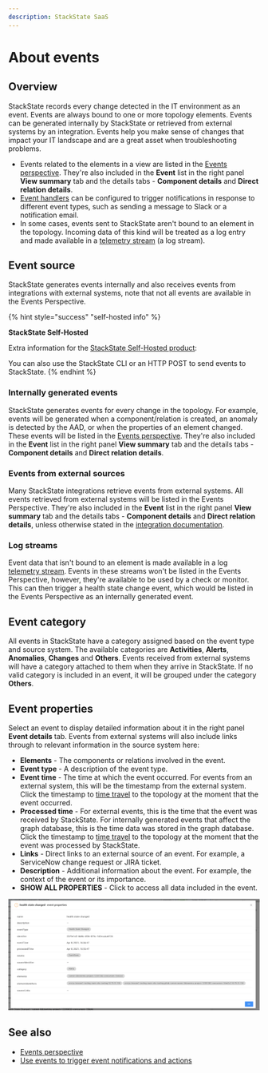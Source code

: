 ```yaml
---
description: StackState SaaS
---
```


# About events

## Overview

StackState records every change detected in the IT environment as an event. Events are always bound to one or more topology elements. Events can be generated internally by StackState or retrieved from external systems by an integration. Events help you make sense of changes that impact your IT landscape and are a great asset when troubleshooting problems. 

* Events related to the elements in a view are listed in the [Events perspective](/use/stackstate-ui/perspectives/events_perspective.md). They're also included in the **Event** list in the right panel **View summary** tab and the details tabs - **Component details** and **Direct relation details**.
* [Event handlers](/use/events/event-notifications.md) can be configured to trigger notifications in response to different event types, such as sending a message to Slack or a notification email.
* In some cases, events sent to StackState aren't bound to an element in the topology. Incoming data of this kind will be treated as a log entry and made available in a [telemetry stream](/use/metrics/telemetry_streams.md) (a log stream). 

## Event source

StackState generates events internally and also receives events from integrations with external systems, note that not all events are available in the Events Perspective.

{% hint style="success" "self-hosted info" %}

**StackState Self-Hosted**

Extra information for the [StackState Self-Hosted product](https://docs.stackstate.com/):

    
You can also use the StackState CLI or an HTTP POST to send events to StackState.
{% endhint %}

### Internally generated events

StackState generates events for every change in the topology. For example, events will be generated when a component/relation is created, an anomaly is detected by the AAD, or when the properties of an element changed. These events will be listed in the [Events perspective](/use/stackstate-ui/perspectives/events_perspective.md). They're also included in the **Event** list in the right panel **View summary** tab and the details tabs - **Component details** and **Direct relation details**.

### Events from external sources

Many StackState integrations retrieve events from external systems. All events retrieved from external systems will be listed in the Events Perspective. They're also included in the **Event** list in the right panel **View summary** tab and the details tabs - **Component details** and **Direct relation details**, unless otherwise stated in the [integration documentation](/stackpacks/integrations/).

### Log streams

Event data that isn't bound to an element is made available in a log [telemetry stream](/use/metrics/telemetry_streams.md#log-streams). Events in these streams won't be listed in the Events Perspective, however, they're available to be used by a check or monitor. This can then trigger a health state change event, which would be listed in the Events Perspective as an internally generated event.

## Event category

All events in StackState have a category assigned based on the event type and source system. The available categories are **Activities**, **Alerts**, **Anomalies**, **Changes** and **Others**. Events received from external systems will have a category attached to them when they arrive in StackState. If no valid category is included in an event, it will be grouped under the category **Others**.

## Event properties

Select an event to display detailed information about it in the right panel **Event details** tab. Events from external systems will also include links through to relevant information in the source system here:

* **Elements** - The components or relations involved in the event.
* **Event type** - A description of the event type.
* **Event time** - The time at which the event occurred. For events from an external system, this will be the timestamp from the external system. Click the timestamp to [time travel](/use/stackstate-ui/perspectives/events_perspective.md#time-travel) to the topology at the moment that the event occurred.
* **Processed time** - For external events, this is the time that the event was received by StackState. For internally generated events that affect the graph database, this is the time data was stored in the graph database. Click the timestamp to [time travel](/use/stackstate-ui/perspectives/events_perspective.md#time-travel) to the topology at the moment that the event was processed by StackState.
* **Links** - Direct links to an external source of an event. For example, a ServiceNow change request or JIRA ticket.
* **Description** - Additional information about the event. For example, the context of the event or its importance.
* **SHOW ALL PROPERTIES** - Click to access all data included in the event.

![Properties of an event](/.gitbook/assets/v51_event-properties.png)

## See also

* [Events perspective](/use/stackstate-ui/perspectives/events_perspective.md)
* [Use events to trigger event notifications and actions](/use/events/manage-event-handlers.md)